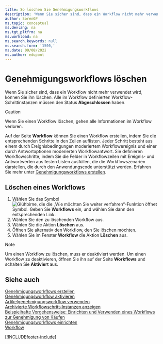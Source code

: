 ```yaml
---
title: So löschen Sie Genehmigungsworkflows
description: 'Wenn Sie sicher sind, dass ein Workflow nicht mehr verwendet wird, können Sie ihn löschen. Alle im Workflow definierten Workflow-Schrittinstanzen müssen den Status **Erledigt** haben.'
author: SorenGP
ms.topic: conceptual
ms.devlang: na
ms.tgt_pltfrm: na
ms.workload: na
ms.search.keywords: null
ms.search.form: '1500,'
ms.date: 09/08/2022
ms.author: edupont
---
```

# <a name="delete-approval-workflows"></a>Genehmigungsworkflows löschen

Wenn Sie sicher sind, dass ein Workflow nicht mehr verwendet wird, können Sie ihn löschen. Alle im Workflow definierten Workflow-Schrittinstanzen müssen den Status **Abgeschlossen** haben.

> [!CAUTION]
> Wenn Sie einen Workflow löschen, gehen alle Informationen im Workflow verloren.

Auf der Seite **Workflow** können Sie einen Workflow erstellen, indem Sie die entsprechenden Schritte in den Zeilen auflisten. Jeder Schritt besteht aus einem durch Ereignisbedingungen moderiertem Workflowereignis und einer durch Antwortoptionen moderierten Workflowantwort. Sie definieren Workflowschritte, indem Sie die Felder in Workflowzeilen mit Ereignis- und Antwortwerten aus festen Listen ausfüllen, die die Workflowszenarien darstellen, die durch den Anwendungscode unterstützt werden. Erfahren Sie mehr unter [Genehmigungsworkflows erstellen](across-how-to-create-workflows.md).

## <a name="delete-a-workflow"></a>Löschen eines Workflows

1. Wählen Sie das Symbol ![Glühbirne, die die „Wie möchten Sie weiter verfahren“-Funktion öffnet](media/ui-search/search_small.png "Wie möchten Sie weiter verfahren?") Symbol. Geben Sie **Workflows** ein, und wählen Sie dann den entsprechenden Link.
2. Wählen Sie den zu löschenden Workflow aus.
3. Wählen Sie die Aktion **Löschen** aus.
4. Öffnen Sie alternativ den Workflow, den Sie löschen möchten.
5. Wählen Sie im Fenster **Workflow** die Aktion **Löschen** aus.

> [!NOTE]
> Um einen Workflow zu löschen, muss er deaktiviert werden. Um einen Workflow zu deaktivieren, öffnen Sie ihn auf der Seite **Workflows** und schalten Sie **Aktiviert** aus.

## <a name="see-also"></a>Siehe auch

[Genehmigungsworkflows erstellen](across-how-to-create-workflows.md)  
[Genehmigungsworkflow aktivieren](across-how-to-enable-workflows.md)  
[Artikelgenehmigungsworkflow verwenden](across-use-workflows.md)  
[Archivierte Workflowschritt-Instanzen anzeigen](across-how-to-view-archived-workflow-step-instances.md)  
[Beispielhafte Vorgehensweise: Einrichten und Verwenden eines Workflows zur Genehmigung von Käufen](walkthrough-setting-up-and-using-a-purchase-approval-workflow.md)  
[Genehmigungsworkflows einrichten](across-set-up-workflows.md)  
[Workflow](across-workflow.md)  

[!INCLUDE[footer-include](includes/footer-banner.md)]
